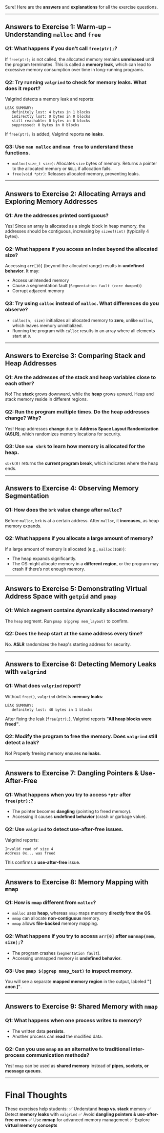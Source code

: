 Sure! Here are the **answers** and **explanations** for all the exercise questions.

---

## **Answers to Exercise 1: Warm-up – Understanding `malloc` and `free`**
### **Q1: What happens if you don’t call `free(ptr);`?**
If `free(ptr);` is not called, the allocated memory remains **unreleased** until the program terminates. This is called a **memory leak**, which can lead to excessive memory consumption over time in long-running programs.

### **Q2: Try running `valgrind` to check for memory leaks. What does it report?**
Valgrind detects a memory leak and reports:
```
LEAK SUMMARY:
   definitely lost: 4 bytes in 1 blocks
   indirectly lost: 0 bytes in 0 blocks
   still reachable: 0 bytes in 0 blocks
   suppressed: 0 bytes in 0 blocks
```
If `free(ptr);` is added, Valgrind reports **no leaks**.

### **Q3: Use `man malloc` and `man free` to understand these functions.**
- `malloc(size_t size)`: Allocates `size` bytes of memory. Returns a pointer to the allocated memory or `NULL` if allocation fails.
- `free(void *ptr)`: Releases allocated memory, preventing leaks.

---

## **Answers to Exercise 2: Allocating Arrays and Exploring Memory Addresses**
### **Q1: Are the addresses printed contiguous?**
Yes! Since an array is allocated as a single block in heap memory, the addresses should be contiguous, increasing by `sizeof(int)` (typically 4 bytes).

### **Q2: What happens if you access an index beyond the allocated size?**
Accessing `arr[10]` (beyond the allocated range) results in **undefined behavior**. It may:
- Access unintended memory
- Cause a segmentation fault (`Segmentation fault (core dumped)`)
- Corrupt adjacent memory

### **Q3: Try using `calloc` instead of `malloc`. What differences do you observe?**
- `calloc(n, size)` initializes all allocated memory to **zero**, unlike `malloc`, which leaves memory uninitialized.
- Running the program with `calloc` results in an array where all elements start at `0`.

---

## **Answers to Exercise 3: Comparing Stack and Heap Addresses**
### **Q1: Are the addresses of the stack and heap variables close to each other?**
No! The **stack** grows downward, while the **heap** grows upward. Heap and stack memory reside in different regions.

### **Q2: Run the program multiple times. Do the heap addresses change? Why?**
Yes! Heap addresses **change** due to **Address Space Layout Randomization (ASLR)**, which randomizes memory locations for security.

### **Q3: Use `man sbrk` to learn how memory is allocated for the heap.**
`sbrk(0)` returns the **current program break**, which indicates where the heap ends.

---

## **Answers to Exercise 4: Observing Memory Segmentation**
### **Q1: How does the `brk` value change after `malloc`?**
Before `malloc`, `brk` is at a certain address. After `malloc`, it **increases**, as heap memory expands.

### **Q2: What happens if you allocate a large amount of memory?**
If a large amount of memory is allocated (e.g., `malloc(1GB)`):
- The heap expands significantly.
- The OS might allocate memory in a **different region**, or the program may crash if there’s not enough memory.

---

## **Answers to Exercise 5: Demonstrating Virtual Address Space with `getpid` and `pmap`**
### **Q1: Which segment contains dynamically allocated memory?**
The `heap` segment. Run `pmap $(pgrep mem_layout)` to confirm.

### **Q2: Does the heap start at the same address every time?**
No. **ASLR** randomizes the heap's starting address for security.

---

## **Answers to Exercise 6: Detecting Memory Leaks with `valgrind`**
### **Q1: What does `valgrind` report?**
Without `free()`, `valgrind` detects **memory leaks**:
```
LEAK SUMMARY:
   definitely lost: 40 bytes in 1 blocks
```
After fixing the leak (`free(ptr);`), Valgrind reports **"All heap blocks were freed"**.

### **Q2: Modify the program to free the memory. Does `valgrind` still detect a leak?**
No! Properly freeing memory ensures **no leaks**.

---

## **Answers to Exercise 7: Dangling Pointers & Use-After-Free**
### **Q1: What happens when you try to access `*ptr` after `free(ptr);`?**
- The pointer becomes **dangling** (pointing to freed memory).
- Accessing it causes **undefined behavior** (crash or garbage value).

### **Q2: Use `valgrind` to detect use-after-free issues.**
Valgrind reports:
```
Invalid read of size 4
Address 0x... was freed
```
This confirms a **use-after-free** issue.

---

## **Answers to Exercise 8: Memory Mapping with `mmap`**
### **Q1: How is `mmap` different from `malloc`?**
- `malloc` uses **heap**, whereas `mmap` maps memory **directly from the OS**.
- `mmap` can allocate **non-contiguous** memory.
- `mmap` allows **file-backed** memory mapping.

### **Q2: What happens if you try to access `arr[0]` after `munmap(mem, size);`?**
- The program crashes (`Segmentation fault`).
- Accessing unmapped memory is **undefined behavior**.

### **Q3: Use `pmap $(pgrep mmap_test)` to inspect memory.**
You will see a separate **mapped memory region** in the output, labeled **"[ anon ]"**.

---

## **Answers to Exercise 9: Shared Memory with `mmap`**
### **Q1: What happens when one process writes to memory?**
- The written data **persists**.
- Another process can **read** the modified data.

### **Q2: Can you use `mmap` as an alternative to traditional inter-process communication methods?**
Yes! `mmap` can be used as **shared memory** instead of **pipes, sockets, or message queues**.

---

# **Final Thoughts**
These exercises help students:
✅ Understand **heap vs. stack** memory
✅ Detect **memory leaks** with `valgrind`
✅ Avoid **dangling pointers & use-after-free errors**
✅ Use **mmap** for advanced memory management
✅ Explore **virtual memory concepts**
